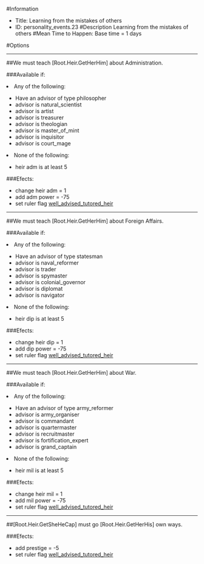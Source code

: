 #Information
 - Title: Learning from the mistakes of others
 - ID: personality_events.23
#Description
Learning from the mistakes of others
#Mean Time to Happen:
Base time = 1 days

#Options

___
##We must teach [Root.Heir.GetHerHim] about Administration.

###Available if:
<li>Any of the following:</li><ul><li>Have an advisor of type philosopher</li><li>advisor  is natural_scientist</li><li>advisor   is artist</li><li>advisor    is treasurer</li><li>advisor     is theologian</li><li>advisor      is master_of_mint</li><li>advisor       is inquisitor</li><li>advisor        is court_mage</li></ul><li>None of the following:</li><ul><li>heir adm is at least 5</li></ul>

###Efects:<ul><li>change heir adm = 1</li><li>add adm power = -75</li><li>set ruler flag [well_advised_tutored_heir](../flags/well_advised_tutored_heir.md)</li></ul>

___
##We must teach [Root.Heir.GetHerHim] about Foreign Affairs.

###Available if:
<li>Any of the following:</li><ul><li>Have an advisor of type statesman</li><li>advisor  is naval_reformer</li><li>advisor   is trader</li><li>advisor    is spymaster</li><li>advisor     is colonial_governor</li><li>advisor      is diplomat</li><li>advisor       is navigator</li></ul><li>None of the following:</li><ul><li>heir dip is at least 5</li></ul>

###Efects:<ul><li>change heir dip = 1</li><li>add dip power = -75</li><li>set ruler flag [well_advised_tutored_heir](../flags/well_advised_tutored_heir.md)</li></ul>

___
##We must teach [Root.Heir.GetHerHim] about War.

###Available if:
<li>Any of the following:</li><ul><li>Have an advisor of type army_reformer</li><li>advisor  is army_organiser</li><li>advisor   is commandant</li><li>advisor    is quartermaster</li><li>advisor     is recruitmaster</li><li>advisor      is fortification_expert</li><li>advisor       is grand_captain</li></ul><li>None of the following:</li><ul><li>heir mil is at least 5</li></ul>

###Efects:<ul><li>change heir mil = 1</li><li>add mil power = -75</li><li>set ruler flag [well_advised_tutored_heir](../flags/well_advised_tutored_heir.md)</li></ul>

___
##[Root.Heir.GetSheHeCap] must go [Root.Heir.GetHerHis] own ways.

###Efects:<ul><li>add prestige = -5</li><li>set ruler flag [well_advised_tutored_heir](../flags/well_advised_tutored_heir.md)</li></ul>
